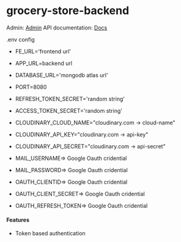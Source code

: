 # grocery-store-backend

Admin: [Admin](https://grocery-stroe-api.herokuapp.com/admin)
API documentation: [Docs](https://grocery-stroe-api.herokuapp.com/api/docs)

.env config

- FE_URL='frontend url'
- APP_URL=backend url
- DATABASE_URL='mongodb atlas url'
- PORT=8080
- REFRESH_TOKEN_SECRET='random string'
- ACCESS_TOKEN_SECRET='random string'
- CLOUDINARY_CLOUD_NAME="cloudinary.com -> cloud-name"
- CLOUDINARY_API_KEY="cloudinary.com -> api-key"
- CLOUDINARY_API_SECRET="cloudinary.com -> api-secret"

- MAIL_USERNAME=> Google Oauth cridential
- MAIL_PASSWORD=> Google Oauth cridential
- OAUTH_CLIENTID=> Google Oauth cridential
- OAUTH_CLIENT_SECRET=> Google Oauth cridential
- OAUTH_REFRESH_TOKEN=> Google Oauth cridential

#### Features

- Token based authentication
